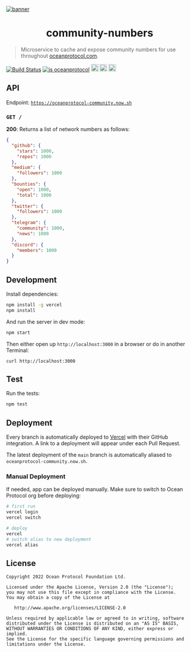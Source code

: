 [![banner](https://raw.githubusercontent.com/oceanprotocol/art/master/github/repo-banner%402x.png)](https://oceanprotocol.com)

<h1 align="center">community-numbers</h1>

> Microservice to cache and expose community numbers for use throughout [oceanprotocol.com](https://oceanprotocol.com).

[![Build Status](https://travis-ci.com/oceanprotocol/community-numbers.svg?branch=main)](https://travis-ci.com/oceanprotocol/community-numbers)
[![js oceanprotocol](https://img.shields.io/badge/js-oceanprotocol-7b1173.svg)](https://github.com/oceanprotocol/eslint-config-oceanprotocol)
<img src="http://forthebadge.com/images/badges/powered-by-electricity.svg" height="20"/>
<img src="http://forthebadge.com/images/badges/as-seen-on-tv.svg" height="20"/>
<img src="http://forthebadge.com/images/badges/uses-badges.svg" height="20"/>

## API

Endpoint: [`https://oceanprotocol-community.now.sh`](https://oceanprotocol-community.now.sh)

### `GET /`

**200**: Returns a list of network numbers as follows:

```json
{
  "github": {
    "stars": 1000,
    "repos": 1000
  },
  "medium": {
    "followers": 1000
  },
  "bounties": {
    "open": 1000,
    "total": 1000
  },
  "twitter": {
    "followers": 1000
  },
  "telegram": {
    "community": 1000,
    "news": 1000
  },
  "discord": {
    "members": 1000
  }
}
```

## Development

Install dependencies:

```bash
npm install -g vercel
npm install
```

And run the server in dev mode:

```bash
npm start
```

Then either open up `http://localhost:3000` in a browser or do in another Terminal:

```
curl http://localhost:3000
```

## Test

Run the tests:

```bash
npm test
```

## Deployment

Every branch is automatically deployed to [Vercel](https://vercel.com) with their GitHub integration. A link to a deployment will appear under each Pull Request.

The latest deployment of the `main` branch is automatically aliased to `oceanprotocol-community.now.sh`.

### Manual Deployment

If needed, app can be deployed manually. Make sure to switch to Ocean Protocol org before deploying:

```bash
# first run
vercel login
vercel switch

# deploy
vercel
# switch alias to new deployment
vercel alias
```

## License

```text
Copyright 2022 Ocean Protocol Foundation Ltd.

Licensed under the Apache License, Version 2.0 (the "License");
you may not use this file except in compliance with the License.
You may obtain a copy of the License at

   http://www.apache.org/licenses/LICENSE-2.0

Unless required by applicable law or agreed to in writing, software
distributed under the License is distributed on an "AS IS" BASIS,
WITHOUT WARRANTIES OR CONDITIONS OF ANY KIND, either express or implied.
See the License for the specific language governing permissions and
limitations under the License.
```
